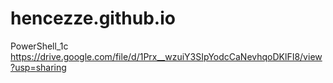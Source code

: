 # hencezze.github.io

PowerShell_1c https://drive.google.com/file/d/1Prx__wzuiY3SIpYodcCaNevhqoDKlFI8/view?usp=sharing
